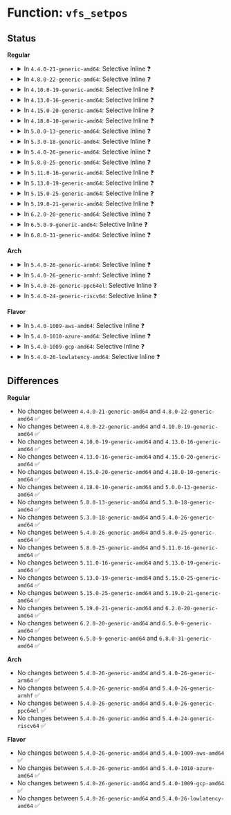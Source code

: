 # Function: <code>vfs_setpos</code>

## Status
<b>Regular</b>
<ul>
<li>
<details>
<summary>In <code>4.4.0-21-generic-amd64</code>: Selective Inline ❓</summary>

```c
loff_t vfs_setpos(struct file * file, loff_t offset, loff_t maxsize)
```

```json
{
  "name": "vfs_setpos",
  "collision_type": "Unique Global",
  "inline_type": "Selective",
  "funcs": [
    {
      "addr": 18446744071580989904,
      "name": "vfs_setpos",
      "external": true,
      "loc": "fs/read_write.c:53",
      "file": "fs/read_write.c",
      "inline": "not declared, inlined",
      "caller_inline": [],
      "caller_func": [
        "mm/shmem.c:shmem_file_llseek",
        "fs/ext4/file.c:ext4_llseek"
      ]
    }
  ],
  "symbols": [
    {
      "addr": 18446744071580989904,
      "name": "vfs_setpos",
      "section": ".text",
      "bind": "STB_GLOBAL",
      "size": 65
    }
  ]
}
```
</details>
</li>
<li>
<details>
<summary>In <code>4.8.0-22-generic-amd64</code>: Selective Inline ❓</summary>

```c
loff_t vfs_setpos(struct file * file, loff_t offset, loff_t maxsize)
```

```json
{
  "name": "vfs_setpos",
  "collision_type": "Unique Global",
  "inline_type": "Selective",
  "funcs": [
    {
      "addr": 18446744071581144800,
      "name": "vfs_setpos",
      "external": true,
      "loc": "fs/read_write.c:55",
      "file": "fs/read_write.c",
      "inline": "not declared, inlined",
      "caller_inline": [],
      "caller_func": [
        "mm/shmem.c:shmem_file_llseek",
        "fs/ext4/file.c:ext4_llseek",
        "fs/fuse/file.c:fuse_lseek"
      ]
    }
  ],
  "symbols": [
    {
      "addr": 18446744071581144800,
      "name": "vfs_setpos",
      "section": ".text",
      "bind": "STB_GLOBAL",
      "size": 60
    }
  ]
}
```
</details>
</li>
<li>
<details>
<summary>In <code>4.10.0-19-generic-amd64</code>: Selective Inline ❓</summary>

```c
loff_t vfs_setpos(struct file * file, loff_t offset, loff_t maxsize)
```

```json
{
  "name": "vfs_setpos",
  "collision_type": "Unique Global",
  "inline_type": "Selective",
  "funcs": [
    {
      "addr": 18446744071581219984,
      "name": "vfs_setpos",
      "external": true,
      "loc": "fs/read_write.c:55",
      "file": "fs/read_write.c",
      "inline": "not declared, inlined",
      "caller_inline": [],
      "caller_func": [
        "mm/shmem.c:shmem_file_llseek",
        "fs/ext4/file.c:ext4_llseek",
        "fs/fuse/file.c:fuse_lseek"
      ]
    }
  ],
  "symbols": [
    {
      "addr": 18446744071581219984,
      "name": "vfs_setpos",
      "section": ".text",
      "bind": "STB_GLOBAL",
      "size": 60
    }
  ]
}
```
</details>
</li>
<li>
<details>
<summary>In <code>4.13.0-16-generic-amd64</code>: Selective Inline ❓</summary>

```c
loff_t vfs_setpos(struct file * file, loff_t offset, loff_t maxsize)
```

```json
{
  "name": "vfs_setpos",
  "collision_type": "Unique Global",
  "inline_type": "Selective",
  "funcs": [
    {
      "addr": 18446744071581267104,
      "name": "vfs_setpos",
      "external": true,
      "loc": "fs/read_write.c:53",
      "file": "fs/read_write.c",
      "inline": "not declared, inlined",
      "caller_inline": [],
      "caller_func": [
        "mm/shmem.c:shmem_file_llseek",
        "fs/ext4/file.c:ext4_llseek",
        "fs/fuse/file.c:fuse_lseek"
      ]
    }
  ],
  "symbols": [
    {
      "addr": 18446744071581267104,
      "name": "vfs_setpos",
      "section": ".text",
      "bind": "STB_GLOBAL",
      "size": 60
    }
  ]
}
```
</details>
</li>
<li>
<details>
<summary>In <code>4.15.0-20-generic-amd64</code>: Selective Inline ❓</summary>

```c
loff_t vfs_setpos(struct file * file, loff_t offset, loff_t maxsize)
```

```json
{
  "name": "vfs_setpos",
  "collision_type": "Unique Global",
  "inline_type": "Selective",
  "funcs": [
    {
      "addr": 18446744071581406256,
      "name": "vfs_setpos",
      "external": true,
      "loc": "fs/read_write.c:54",
      "file": "fs/read_write.c",
      "inline": "not declared, inlined",
      "caller_inline": [],
      "caller_func": [
        "mm/shmem.c:shmem_file_llseek",
        "fs/ext4/file.c:ext4_llseek",
        "fs/fuse/file.c:fuse_lseek"
      ]
    }
  ],
  "symbols": [
    {
      "addr": 18446744071581406256,
      "name": "vfs_setpos",
      "section": ".text",
      "bind": "STB_GLOBAL",
      "size": 60
    }
  ]
}
```
</details>
</li>
<li>
<details>
<summary>In <code>4.18.0-10-generic-amd64</code>: Selective Inline ❓</summary>

```c
loff_t vfs_setpos(struct file * file, loff_t offset, loff_t maxsize)
```

```json
{
  "name": "vfs_setpos",
  "collision_type": "Unique Global",
  "inline_type": "Selective",
  "funcs": [
    {
      "addr": 18446744071581561136,
      "name": "vfs_setpos",
      "external": true,
      "loc": "fs/read_write.c:54",
      "file": "fs/read_write.c",
      "inline": "not declared, inlined",
      "caller_inline": [],
      "caller_func": [
        "mm/shmem.c:shmem_file_llseek",
        "fs/ext4/file.c:ext4_llseek",
        "fs/fuse/file.c:fuse_lseek"
      ]
    }
  ],
  "symbols": [
    {
      "addr": 18446744071581561136,
      "name": "vfs_setpos",
      "section": ".text",
      "bind": "STB_GLOBAL",
      "size": 60
    }
  ]
}
```
</details>
</li>
<li>
<details>
<summary>In <code>5.0.0-13-generic-amd64</code>: Selective Inline ❓</summary>

```c
loff_t vfs_setpos(struct file * file, loff_t offset, loff_t maxsize)
```

```json
{
  "name": "vfs_setpos",
  "collision_type": "Unique Global",
  "inline_type": "Selective",
  "funcs": [
    {
      "addr": 18446744071581646304,
      "name": "vfs_setpos",
      "external": true,
      "loc": "fs/read_write.c:54",
      "file": "fs/read_write.c",
      "inline": "not declared, inlined",
      "caller_inline": [],
      "caller_func": [
        "mm/shmem.c:shmem_file_llseek",
        "fs/ext4/file.c:ext4_llseek",
        "fs/fuse/file.c:fuse_lseek"
      ]
    }
  ],
  "symbols": [
    {
      "addr": 18446744071581646304,
      "name": "vfs_setpos",
      "section": ".text",
      "bind": "STB_GLOBAL",
      "size": 60
    }
  ]
}
```
</details>
</li>
<li>
<details>
<summary>In <code>5.3.0-18-generic-amd64</code>: Selective Inline ❓</summary>

```c
loff_t vfs_setpos(struct file * file, loff_t offset, loff_t maxsize)
```

```json
{
  "name": "vfs_setpos",
  "collision_type": "Unique Global",
  "inline_type": "Selective",
  "funcs": [
    {
      "addr": 18446744071581763056,
      "name": "vfs_setpos",
      "external": true,
      "loc": "fs/read_write.c:54",
      "file": "fs/read_write.c",
      "inline": "not declared, inlined",
      "caller_inline": [],
      "caller_func": [
        "mm/shmem.c:shmem_file_llseek",
        "fs/ext4/file.c:ext4_llseek",
        "fs/fuse/file.c:fuse_lseek"
      ]
    }
  ],
  "symbols": [
    {
      "addr": 18446744071581763056,
      "name": "vfs_setpos",
      "section": ".text",
      "bind": "STB_GLOBAL",
      "size": 60
    }
  ]
}
```
</details>
</li>
<li>
<details>
<summary>In <code>5.4.0-26-generic-amd64</code>: Selective Inline ❓</summary>

```c
loff_t vfs_setpos(struct file * file, loff_t offset, loff_t maxsize)
```

```json
{
  "name": "vfs_setpos",
  "collision_type": "Unique Global",
  "inline_type": "Selective",
  "funcs": [
    {
      "addr": 18446744071581835264,
      "name": "vfs_setpos",
      "external": true,
      "loc": "fs/read_write.c:54",
      "file": "fs/read_write.c",
      "inline": "not declared, inlined",
      "caller_inline": [],
      "caller_func": [
        "mm/shmem.c:shmem_file_llseek",
        "fs/ext4/file.c:ext4_llseek",
        "fs/fuse/file.c:fuse_lseek"
      ]
    }
  ],
  "symbols": [
    {
      "addr": 18446744071581835264,
      "name": "vfs_setpos",
      "section": ".text",
      "bind": "STB_GLOBAL",
      "size": 60
    }
  ]
}
```
</details>
</li>
<li>
<details>
<summary>In <code>5.8.0-25-generic-amd64</code>: Selective Inline ❓</summary>

```c
loff_t vfs_setpos(struct file * file, loff_t offset, loff_t maxsize)
```

```json
{
  "name": "vfs_setpos",
  "collision_type": "Unique Global",
  "inline_type": "Selective",
  "funcs": [
    {
      "addr": 18446744071582057708,
      "name": "vfs_setpos",
      "external": true,
      "loc": "fs/read_write.c:54",
      "file": "fs/read_write.c",
      "inline": "not declared, inlined",
      "caller_inline": [
        "fs/read_write.c:generic_file_llseek_size",
        "fs/read_write.c:generic_file_llseek_size"
      ],
      "caller_func": [
        "mm/shmem.c:shmem_file_llseek",
        "fs/ext4/file.c:ext4_llseek",
        "fs/fuse/file.c:fuse_lseek"
      ]
    }
  ],
  "symbols": [
    {
      "addr": 18446744071582057600,
      "name": "vfs_setpos",
      "section": ".text",
      "bind": "STB_GLOBAL",
      "size": 60
    }
  ]
}
```
</details>
</li>
<li>
<details>
<summary>In <code>5.11.0-16-generic-amd64</code>: Selective Inline ❓</summary>

```c
loff_t vfs_setpos(struct file * file, loff_t offset, loff_t maxsize)
```

```json
{
  "name": "vfs_setpos",
  "collision_type": "Unique Global",
  "inline_type": "Selective",
  "funcs": [
    {
      "addr": 18446744071582107548,
      "name": "vfs_setpos",
      "external": true,
      "loc": "fs/read_write.c:54",
      "file": "fs/read_write.c",
      "inline": "not declared, inlined",
      "caller_inline": [
        "fs/read_write.c:generic_file_llseek_size",
        "fs/read_write.c:generic_file_llseek_size"
      ],
      "caller_func": [
        "mm/shmem.c:shmem_file_llseek",
        "fs/ext4/file.c:ext4_llseek",
        "fs/fuse/file.c:fuse_lseek"
      ]
    }
  ],
  "symbols": [
    {
      "addr": 18446744071582107440,
      "name": "vfs_setpos",
      "section": ".text",
      "bind": "STB_GLOBAL",
      "size": 60
    }
  ]
}
```
</details>
</li>
<li>
<details>
<summary>In <code>5.13.0-19-generic-amd64</code>: Selective Inline ❓</summary>

```c
loff_t vfs_setpos(struct file * file, loff_t offset, loff_t maxsize)
```

```json
{
  "name": "vfs_setpos",
  "collision_type": "Unique Global",
  "inline_type": "Selective",
  "funcs": [
    {
      "addr": 18446744071582132492,
      "name": "vfs_setpos",
      "external": true,
      "loc": "fs/read_write.c:54",
      "file": "fs/read_write.c",
      "inline": "not declared, inlined",
      "caller_inline": [
        "fs/read_write.c:generic_file_llseek_size",
        "fs/read_write.c:generic_file_llseek_size"
      ],
      "caller_func": [
        "mm/shmem.c:shmem_file_llseek",
        "fs/ext4/file.c:ext4_llseek",
        "fs/fuse/file.c:fuse_lseek"
      ]
    }
  ],
  "symbols": [
    {
      "addr": 18446744071582132384,
      "name": "vfs_setpos",
      "section": ".text",
      "bind": "STB_GLOBAL",
      "size": 60
    }
  ]
}
```
</details>
</li>
<li>
<details>
<summary>In <code>5.15.0-25-generic-amd64</code>: Selective Inline ❓</summary>

```c
loff_t vfs_setpos(struct file * file, loff_t offset, loff_t maxsize)
```

```json
{
  "name": "vfs_setpos",
  "collision_type": "Unique Global",
  "inline_type": "Selective",
  "funcs": [
    {
      "addr": 18446744071582449148,
      "name": "vfs_setpos",
      "external": true,
      "loc": "fs/read_write.c:54",
      "file": "fs/read_write.c",
      "inline": "not declared, inlined",
      "caller_inline": [
        "fs/read_write.c:generic_file_llseek_size",
        "fs/read_write.c:generic_file_llseek_size"
      ],
      "caller_func": [
        "mm/shmem.c:shmem_file_llseek",
        "fs/ext4/file.c:ext4_llseek",
        "fs/fuse/file.c:fuse_lseek"
      ]
    }
  ],
  "symbols": [
    {
      "addr": 18446744071582449040,
      "name": "vfs_setpos",
      "section": ".text",
      "bind": "STB_GLOBAL",
      "size": 60
    }
  ]
}
```
</details>
</li>
<li>
<details>
<summary>In <code>5.19.0-21-generic-amd64</code>: Selective Inline ❓</summary>

```c
loff_t vfs_setpos(struct file * file, loff_t offset, loff_t maxsize)
```

```json
{
  "name": "vfs_setpos",
  "collision_type": "Unique Global",
  "inline_type": "Selective",
  "funcs": [
    {
      "addr": 18446744071582967706,
      "name": "vfs_setpos",
      "external": true,
      "loc": "fs/read_write.c:54",
      "file": "fs/read_write.c",
      "inline": "not declared, inlined",
      "caller_inline": [
        "fs/read_write.c:generic_file_llseek_size",
        "fs/read_write.c:generic_file_llseek_size"
      ],
      "caller_func": [
        "mm/shmem.c:shmem_file_llseek",
        "fs/ext4/file.c:ext4_llseek",
        "fs/fuse/file.c:fuse_lseek"
      ]
    }
  ],
  "symbols": [
    {
      "addr": 18446744071582967584,
      "name": "vfs_setpos",
      "section": ".text",
      "bind": "STB_GLOBAL",
      "size": 80
    }
  ]
}
```
</details>
</li>
<li>
<details>
<summary>In <code>6.2.0-20-generic-amd64</code>: Selective Inline ❓</summary>

```c
loff_t vfs_setpos(struct file * file, loff_t offset, loff_t maxsize)
```

```json
{
  "name": "vfs_setpos",
  "collision_type": "Unique Global",
  "inline_type": "Selective",
  "funcs": [
    {
      "addr": 18446744071583526938,
      "name": "vfs_setpos",
      "external": true,
      "loc": "fs/read_write.c:54",
      "file": "fs/read_write.c",
      "inline": "not declared, inlined",
      "caller_inline": [
        "fs/read_write.c:generic_file_llseek_size",
        "fs/read_write.c:generic_file_llseek_size"
      ],
      "caller_func": [
        "mm/shmem.c:shmem_file_llseek",
        "fs/ext4/file.c:ext4_llseek",
        "fs/fuse/file.c:fuse_lseek"
      ]
    }
  ],
  "symbols": [
    {
      "addr": 18446744071583526800,
      "name": "vfs_setpos",
      "section": ".text",
      "bind": "STB_GLOBAL",
      "size": 80
    }
  ]
}
```
</details>
</li>
<li>
<details>
<summary>In <code>6.5.0-9-generic-amd64</code>: Selective Inline ❓</summary>

```c
loff_t vfs_setpos(struct file * file, loff_t offset, loff_t maxsize)
```

```json
{
  "name": "vfs_setpos",
  "collision_type": "Unique Global",
  "inline_type": "Selective",
  "funcs": [
    {
      "addr": 18446744071583742314,
      "name": "vfs_setpos",
      "external": true,
      "loc": "fs/read_write.c:54",
      "file": "fs/read_write.c",
      "inline": "not declared, inlined",
      "caller_inline": [
        "fs/read_write.c:generic_file_llseek_size",
        "fs/read_write.c:generic_file_llseek_size"
      ],
      "caller_func": [
        "mm/shmem.c:shmem_file_llseek",
        "fs/ext4/file.c:ext4_llseek",
        "fs/fuse/file.c:fuse_lseek"
      ]
    }
  ],
  "symbols": [
    {
      "addr": 18446744071583742176,
      "name": "vfs_setpos",
      "section": ".text",
      "bind": "STB_GLOBAL",
      "size": 80
    }
  ]
}
```
</details>
</li>
<li>
<details>
<summary>In <code>6.8.0-31-generic-amd64</code>: Selective Inline ❓</summary>

```c
loff_t vfs_setpos(struct file * file, loff_t offset, loff_t maxsize)
```

```json
{
  "name": "vfs_setpos",
  "collision_type": "Unique Global",
  "inline_type": "Selective",
  "funcs": [
    {
      "addr": 18446744071583944202,
      "name": "vfs_setpos",
      "external": true,
      "loc": "fs/read_write.c:54",
      "file": "fs/read_write.c",
      "inline": "not declared, inlined",
      "caller_inline": [
        "fs/read_write.c:generic_file_llseek_size",
        "fs/read_write.c:generic_file_llseek_size"
      ],
      "caller_func": [
        "mm/shmem.c:shmem_file_llseek",
        "fs/libfs.c:offset_dir_llseek",
        "fs/ext4/file.c:ext4_llseek",
        "fs/fuse/file.c:fuse_lseek"
      ]
    }
  ],
  "symbols": [
    {
      "addr": 18446744071583944064,
      "name": "vfs_setpos",
      "section": ".text",
      "bind": "STB_GLOBAL",
      "size": 80
    }
  ]
}
```
</details>
</li>
</ul>
<b>Arch</b>
<ul>
<li>
<details>
<summary>In <code>5.4.0-26-generic-arm64</code>: Selective Inline ❓</summary>

```c
loff_t vfs_setpos(struct file * file, loff_t offset, loff_t maxsize)
```

```json
{
  "name": "vfs_setpos",
  "collision_type": "Unique Global",
  "inline_type": "Selective",
  "funcs": [
    {
      "addr": 18446603336493298632,
      "name": "vfs_setpos",
      "external": true,
      "loc": "fs/read_write.c:54",
      "file": "fs/read_write.c",
      "inline": "not declared, inlined",
      "caller_inline": [],
      "caller_func": [
        "mm/shmem.c:shmem_file_llseek",
        "fs/ext4/file.c:ext4_llseek",
        "fs/fuse/file.c:fuse_lseek"
      ]
    }
  ],
  "symbols": [
    {
      "addr": 18446603336493298632,
      "name": "vfs_setpos",
      "section": ".text",
      "bind": "STB_GLOBAL",
      "size": 104
    }
  ]
}
```
</details>
</li>
<li>
<details>
<summary>In <code>5.4.0-26-generic-armhf</code>: Selective Inline ❓</summary>

```c
loff_t vfs_setpos(struct file * file, loff_t offset, loff_t maxsize)
```

```json
{
  "name": "vfs_setpos",
  "collision_type": "Unique Global",
  "inline_type": "Selective",
  "funcs": [
    {
      "addr": 3226901472,
      "name": "vfs_setpos",
      "external": true,
      "loc": "fs/read_write.c:54",
      "file": "fs/read_write.c",
      "inline": "not declared, inlined",
      "caller_inline": [],
      "caller_func": [
        "mm/shmem.c:shmem_file_llseek",
        "fs/ext4/file.c:ext4_llseek",
        "fs/fuse/file.c:fuse_file_llseek"
      ]
    }
  ],
  "symbols": [
    {
      "addr": 3226901472,
      "name": "vfs_setpos",
      "section": ".text",
      "bind": "STB_GLOBAL",
      "size": 120
    }
  ]
}
```
</details>
</li>
<li>
<details>
<summary>In <code>5.4.0-26-generic-ppc64el</code>: Selective Inline ❓</summary>

```c
loff_t vfs_setpos(struct file * file, loff_t offset, loff_t maxsize)
```

```json
{
  "name": "vfs_setpos",
  "collision_type": "Unique Global",
  "inline_type": "Selective",
  "funcs": [
    {
      "addr": 13835058055286837872,
      "name": "vfs_setpos",
      "external": true,
      "loc": "fs/read_write.c:54",
      "file": "fs/read_write.c",
      "inline": "not declared, inlined",
      "caller_inline": [],
      "caller_func": [
        "mm/shmem.c:shmem_file_llseek",
        "fs/ext4/file.c:ext4_llseek",
        "fs/fuse/file.c:fuse_lseek"
      ]
    }
  ],
  "symbols": [
    {
      "addr": 13835058055286837872,
      "name": "vfs_setpos",
      "section": ".text",
      "bind": "STB_GLOBAL",
      "size": 84
    }
  ]
}
```
</details>
</li>
<li>
<details>
<summary>In <code>5.4.0-24-generic-riscv64</code>: Selective Inline ❓</summary>

```c
loff_t vfs_setpos(struct file * file, loff_t offset, loff_t maxsize)
```

```json
{
  "name": "vfs_setpos",
  "collision_type": "Unique Global",
  "inline_type": "Selective",
  "funcs": [
    {
      "addr": 18446743936273043168,
      "name": "vfs_setpos",
      "external": true,
      "loc": "fs/read_write.c:54",
      "file": "fs/read_write.c",
      "inline": "not declared, inlined",
      "caller_inline": [],
      "caller_func": [
        "mm/shmem.c:shmem_file_llseek",
        "fs/ext4/file.c:ext4_llseek",
        "fs/fuse/file.c:fuse_lseek"
      ]
    }
  ],
  "symbols": [
    {
      "addr": 18446743936273043168,
      "name": "vfs_setpos",
      "section": ".text",
      "bind": "STB_GLOBAL",
      "size": 86
    }
  ]
}
```
</details>
</li>
</ul>
<b>Flavor</b>
<ul>
<li>
<details>
<summary>In <code>5.4.0-1009-aws-amd64</code>: Selective Inline ❓</summary>

```c
loff_t vfs_setpos(struct file * file, loff_t offset, loff_t maxsize)
```

```json
{
  "name": "vfs_setpos",
  "collision_type": "Unique Global",
  "inline_type": "Selective",
  "funcs": [
    {
      "addr": 18446744071581804000,
      "name": "vfs_setpos",
      "external": true,
      "loc": "fs/read_write.c:54",
      "file": "fs/read_write.c",
      "inline": "not declared, inlined",
      "caller_inline": [],
      "caller_func": [
        "mm/shmem.c:shmem_file_llseek",
        "fs/ext4/file.c:ext4_llseek",
        "fs/fuse/file.c:fuse_lseek"
      ]
    }
  ],
  "symbols": [
    {
      "addr": 18446744071581804000,
      "name": "vfs_setpos",
      "section": ".text",
      "bind": "STB_GLOBAL",
      "size": 60
    }
  ]
}
```
</details>
</li>
<li>
<details>
<summary>In <code>5.4.0-1010-azure-amd64</code>: Selective Inline ❓</summary>

```c
loff_t vfs_setpos(struct file * file, loff_t offset, loff_t maxsize)
```

```json
{
  "name": "vfs_setpos",
  "collision_type": "Unique Global",
  "inline_type": "Selective",
  "funcs": [
    {
      "addr": 18446744071581741664,
      "name": "vfs_setpos",
      "external": true,
      "loc": "fs/read_write.c:54",
      "file": "fs/read_write.c",
      "inline": "not declared, inlined",
      "caller_inline": [],
      "caller_func": [
        "mm/shmem.c:shmem_file_llseek",
        "fs/ext4/file.c:ext4_llseek",
        "fs/fuse/file.c:fuse_lseek"
      ]
    }
  ],
  "symbols": [
    {
      "addr": 18446744071581741664,
      "name": "vfs_setpos",
      "section": ".text",
      "bind": "STB_GLOBAL",
      "size": 60
    }
  ]
}
```
</details>
</li>
<li>
<details>
<summary>In <code>5.4.0-1009-gcp-amd64</code>: Selective Inline ❓</summary>

```c
loff_t vfs_setpos(struct file * file, loff_t offset, loff_t maxsize)
```

```json
{
  "name": "vfs_setpos",
  "collision_type": "Unique Global",
  "inline_type": "Selective",
  "funcs": [
    {
      "addr": 18446744071581795312,
      "name": "vfs_setpos",
      "external": true,
      "loc": "fs/read_write.c:54",
      "file": "fs/read_write.c",
      "inline": "not declared, inlined",
      "caller_inline": [],
      "caller_func": [
        "mm/shmem.c:shmem_file_llseek",
        "fs/ext4/file.c:ext4_llseek",
        "fs/fuse/file.c:fuse_lseek"
      ]
    }
  ],
  "symbols": [
    {
      "addr": 18446744071581795312,
      "name": "vfs_setpos",
      "section": ".text",
      "bind": "STB_GLOBAL",
      "size": 60
    }
  ]
}
```
</details>
</li>
<li>
<details>
<summary>In <code>5.4.0-26-lowlatency-amd64</code>: Selective Inline ❓</summary>

```c
loff_t vfs_setpos(struct file * file, loff_t offset, loff_t maxsize)
```

```json
{
  "name": "vfs_setpos",
  "collision_type": "Unique Global",
  "inline_type": "Selective",
  "funcs": [
    {
      "addr": 18446744071581864480,
      "name": "vfs_setpos",
      "external": true,
      "loc": "fs/read_write.c:54",
      "file": "fs/read_write.c",
      "inline": "not declared, inlined",
      "caller_inline": [],
      "caller_func": [
        "mm/shmem.c:shmem_file_llseek",
        "fs/ext4/file.c:ext4_llseek",
        "fs/fuse/file.c:fuse_lseek"
      ]
    }
  ],
  "symbols": [
    {
      "addr": 18446744071581864480,
      "name": "vfs_setpos",
      "section": ".text",
      "bind": "STB_GLOBAL",
      "size": 60
    }
  ]
}
```
</details>
</li>
</ul>

## Differences
<b>Regular</b>
<ul>
<li>
No changes between <code>4.4.0-21-generic-amd64</code> and <code>4.8.0-22-generic-amd64</code> ✅
</li>
<li>
No changes between <code>4.8.0-22-generic-amd64</code> and <code>4.10.0-19-generic-amd64</code> ✅
</li>
<li>
No changes between <code>4.10.0-19-generic-amd64</code> and <code>4.13.0-16-generic-amd64</code> ✅
</li>
<li>
No changes between <code>4.13.0-16-generic-amd64</code> and <code>4.15.0-20-generic-amd64</code> ✅
</li>
<li>
No changes between <code>4.15.0-20-generic-amd64</code> and <code>4.18.0-10-generic-amd64</code> ✅
</li>
<li>
No changes between <code>4.18.0-10-generic-amd64</code> and <code>5.0.0-13-generic-amd64</code> ✅
</li>
<li>
No changes between <code>5.0.0-13-generic-amd64</code> and <code>5.3.0-18-generic-amd64</code> ✅
</li>
<li>
No changes between <code>5.3.0-18-generic-amd64</code> and <code>5.4.0-26-generic-amd64</code> ✅
</li>
<li>
No changes between <code>5.4.0-26-generic-amd64</code> and <code>5.8.0-25-generic-amd64</code> ✅
</li>
<li>
No changes between <code>5.8.0-25-generic-amd64</code> and <code>5.11.0-16-generic-amd64</code> ✅
</li>
<li>
No changes between <code>5.11.0-16-generic-amd64</code> and <code>5.13.0-19-generic-amd64</code> ✅
</li>
<li>
No changes between <code>5.13.0-19-generic-amd64</code> and <code>5.15.0-25-generic-amd64</code> ✅
</li>
<li>
No changes between <code>5.15.0-25-generic-amd64</code> and <code>5.19.0-21-generic-amd64</code> ✅
</li>
<li>
No changes between <code>5.19.0-21-generic-amd64</code> and <code>6.2.0-20-generic-amd64</code> ✅
</li>
<li>
No changes between <code>6.2.0-20-generic-amd64</code> and <code>6.5.0-9-generic-amd64</code> ✅
</li>
<li>
No changes between <code>6.5.0-9-generic-amd64</code> and <code>6.8.0-31-generic-amd64</code> ✅
</li>
</ul>
<b>Arch</b>
<ul>
<li>
No changes between <code>5.4.0-26-generic-amd64</code> and <code>5.4.0-26-generic-arm64</code> ✅
</li>
<li>
No changes between <code>5.4.0-26-generic-amd64</code> and <code>5.4.0-26-generic-armhf</code> ✅
</li>
<li>
No changes between <code>5.4.0-26-generic-amd64</code> and <code>5.4.0-26-generic-ppc64el</code> ✅
</li>
<li>
No changes between <code>5.4.0-26-generic-amd64</code> and <code>5.4.0-24-generic-riscv64</code> ✅
</li>
</ul>
<b>Flavor</b>
<ul>
<li>
No changes between <code>5.4.0-26-generic-amd64</code> and <code>5.4.0-1009-aws-amd64</code> ✅
</li>
<li>
No changes between <code>5.4.0-26-generic-amd64</code> and <code>5.4.0-1010-azure-amd64</code> ✅
</li>
<li>
No changes between <code>5.4.0-26-generic-amd64</code> and <code>5.4.0-1009-gcp-amd64</code> ✅
</li>
<li>
No changes between <code>5.4.0-26-generic-amd64</code> and <code>5.4.0-26-lowlatency-amd64</code> ✅
</li>
</ul>
